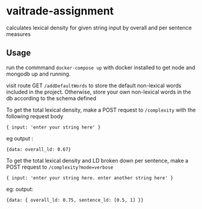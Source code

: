 # vaitrade-assignment
calculates lexical density for given string input by overall and per sentence measures

## Usage
run the commmand `docker-compose up` with docker installed to get node and mongodb up and running. <br />

visit route GET `/addDefaultWords` to store the default non-lexical words included in the project. 
Otherwise, store your own non-lexical words in the db according to the schema defined <br />

To get the total lexical density, make a POST request to `/complexity` with the following request body

`{
    input: 'enter your string here'
 }`
 
 eg output : 
 
 `
 {data: overall_ld: 0.67}
 `

To get the total lexical density and LD broken down per sentence,  make a POST request to `/complexity?mode=verbose`

`
{ input: 'enter your string here. enter another string here' }
`

eg: output: 

`{data: { overall_ld: 0.75, sentence_ld: [0.5, 1] }}`

